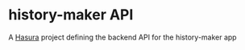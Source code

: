 # history-maker API

A [Hasura](https://hasura.io) project defining the backend API for the history-maker app